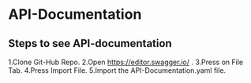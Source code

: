# API-Documentation

## Steps to see API-documentation

1.Clone Git-Hub Repo.
2.Open https://editor.swagger.io/ .
3.Press on File Tab.
4.Press Import File.
5.Import the API-Documentation.yaml file.